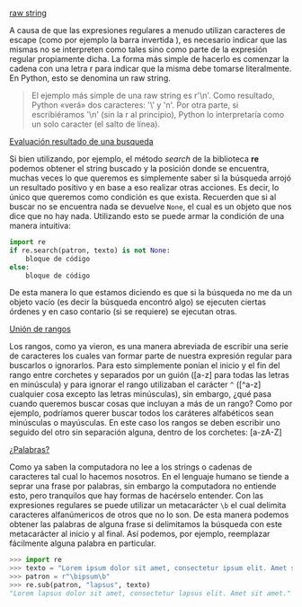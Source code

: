 [raw string]()

A causa de que las expresiones regulares a menudo utilizan caracteres de escape (como por ejemplo la barra invertida \), es necesario indicar que las mismas no se interpreten como tales sino como parte de la expresión regular propiamente dicha. La forma más simple de hacerlo es comenzar la cadena con una letra r para indicar que la misma debe tomarse literalmente. En Python, esto se denomina un raw string.

>El ejemplo más simple de una raw string es r'\n'. Como resultado, Python «verá» dos caracteres: '\\' y 'n'. Por otra parte, si escribiéramos '\n' (sin la r al principio), Python lo interpretaría como un solo caracter (el salto de línea).

[Evaluación resultado de una busqueda]()

Si bien utilizando, por ejemplo, el método _search_ de la biblioteca **re** podemos obtener el string buscado y la posición donde se encuentra, muchas veces lo que queremos es simplemente saber si la búsqueda arrojó un resultado positivo y en base a eso realizar otras acciones. Es decir, lo único que queremos como condición es que exista. Recuerden que si al buscar no se encuentra nada se devuelve ```None```, el cual es un objeto que nos dice que no hay nada. Utilizando esto se puede armar la condición de una manera intuitiva:

```Python
import re
if re.search(patron, texto) is not None:
	bloque de código
else:
	bloque de código
```

De esta manera lo que estamos diciendo es que si la búsqueda no me da un objeto vacío (es decir la búsqueda encontró algo) se ejecuten ciertas órdenes y en caso contario (si se requiere) se ejecutan otras.

[Unión de rangos]()

Los rangos, como ya vieron, es una manera abreviada de escribir una serie de caracteres los cuales van formar parte de nuestra expresión regular para buscarlos o ignorarlos. Para esto simplemente ponían el inicio y el fin del rango entre corchetes y separados por un guión ([a-z] para todas las letras en minúscula) y para ignorar el rango utilizaban el carácter ```^``` ([^a-z] cualquier cosa excepto las letras minúsculas), sin embargo, ¿qué pasa cuando queremos buscar cosas que incluyan a más de un rango? Como por ejemplo, podríamos querer buscar todos los caráteres alfabéticos sean minúsculas o mayúsculas. En este caso los rangos se deben escribir uno seguido del otro sin separación alguna, dentro de los corchetes: [a-zA-Z]

[¿Palabras?]()

Como ya saben la computadora no lee a los strings o cadenas de caracteres tal cual lo hacemos nosotros. En el lenguaje humano se tiende a seprar una frase por palabras, sin embargo la computadora no entiende esto, pero tranquilos que hay formas de hacérselo entender. Con las expresiones regulares se puede utilizar un metacarácter ```\b``` el cual delimita caracteres alfanúmericos de otros que no lo son. De esta manera podemos obtener las palabras de alguna frase si delimitamos la búsqueda con este metacarácter al inicio y al final. Así podemos, por ejemplo, reemplazar fácilmente alguna palabra en particular.

```Python
>>> import re
>>> texto = "Lorem ipsum dolor sit amet, consectetur ipsum elit. Amet sit amet."
>>> patron = r"\bipsum\b"
>>> re.sub(patron, "lapsus", texto)
"Lorem lapsus dolor sit amet, consectetur lapsus elit. Amet sit amet."
```
